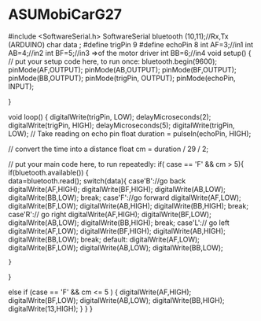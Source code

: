 # ASUMobiCarG27
#include <SoftwareSerial.h>
SoftwareSerial bluetooth (10,11);//Rx,Tx (ARDUINO)
char data ;
#define trigPin 9
#define echoPin 8
int AF=3;//in1 
int AB=4;//in2
int BF=5;//in3  =>of the motor driver
int BB=6;//in4
void setup() {
  // put your setup code here, to run once:
  bluetooth.begin(9600);
  pinMode(AF,OUTPUT);
  pinMode(AB,OUTPUT);
  pinMode(BF,OUTPUT);
  pinMode(BB,OUTPUT);
  pinMode(trigPin, OUTPUT);
  pinMode(echoPin, INPUT);
  

}

void loop() {
   digitalWrite(trigPin, LOW);
  delayMicroseconds(2);
  digitalWrite(trigPin, HIGH);
  delayMicroseconds(5);
  digitalWrite(trigPin, LOW);   // Take reading on echo pin
  float  duration = pulseIn(echoPin, HIGH);

  // convert the time into a distance
  float   cm = duration / 29 / 2; 
  
  
  // put your main code here, to run repeatedly:
 if( case  == 'F' && cm > 5){
    if(bluetooth.available())
  {  
    data=bluetooth.read();
    switch(data){
    case'B'://go back
    digitalWrite(AF,HIGH);
    digitalWrite(BF,HIGH);
    digitalWrite(AB,LOW);
    digitalWrite(BB,LOW);
          break;
    case'F'://go forward
    digitalWrite(AF,LOW);
    digitalWrite(BF,LOW);
    digitalWrite(AB,HIGH);
    digitalWrite(BB,HIGH);
          break;
          case'R':// go right
    digitalWrite(AF,HIGH);
    digitalWrite(BF,LOW);
    digitalWrite(AB,LOW);
    digitalWrite(BB,HIGH);
          break;
          case'L':// go left
    digitalWrite(AF,LOW);
    digitalWrite(BF,HIGH);
    digitalWrite(AB,HIGH);
    digitalWrite(BB,LOW);
          break;
         default:
    digitalWrite(AF,LOW);
    digitalWrite(BF,LOW);
    digitalWrite(AB,LOW);
    digitalWrite(BB,LOW);      
         
         
    }
  }
   
   else if (case  == 'F' && cm <= 5 ) {
    digitalWrite(AF,HIGH);
    digitalWrite(BF,LOW);
    digitalWrite(AB,LOW);
    digitalWrite(BB,HIGH);
    digitalWrite(13,HIGH);
    }
   }
  }
